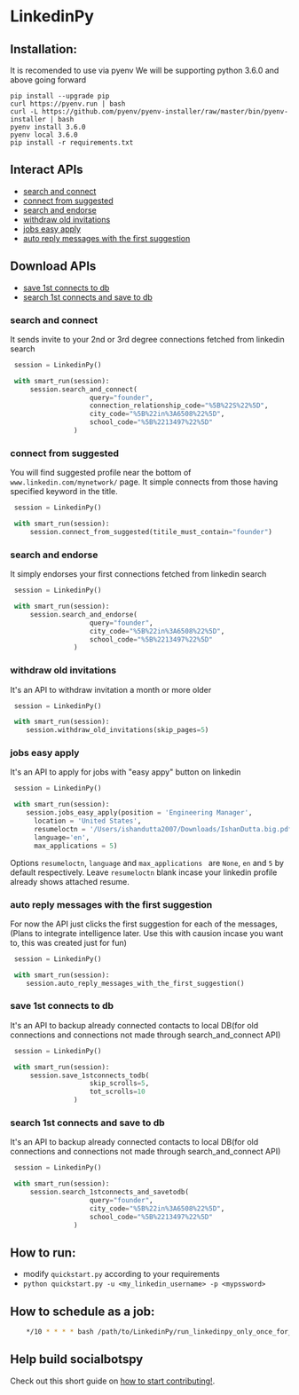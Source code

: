 # LinkedinPy


## Installation:
It is recomended to use via pyenv We will be supporting python 3.6.0 and above going forward

```
pip install --upgrade pip
curl https://pyenv.run | bash
curl -L https://github.com/pyenv/pyenv-installer/raw/master/bin/pyenv-installer | bash
pyenv install 3.6.0
pyenv local 3.6.0
pip install -r requirements.txt
```

##  Interact APIs
  - [search and connect](#search-and-connect)
  - [connect from suggested](#connect-from-suggested)
  - [search and endorse](#search-and-endorse)
  - [withdraw old invitations](#withdraw-old-invitations)
  - [jobs easy apply](#jobs-easy-apply)
  - [auto reply messages with the first suggestion](#auto-reply-messages-with-the-first-suggestion)

##  Download APIs
  - [save 1st connects to db](#save-1st-connects-to-db)
  - [search 1st connects and save to db](#search-1st-connects-and-save-to-db)

### search and connect
 
It sends invite to your 2nd or 3rd degree connections fetched from linkedin search

```python
 session = LinkedinPy()

 with smart_run(session):
     session.search_and_connect(
                    query="founder",
                    connection_relationship_code="%5B%22S%22%5D",
                    city_code="%5B%22in%3A6508%22%5D",
                    school_code="%5B%2213497%22%5D"
                )
 ```

### connect from suggested

You will find suggested profile near the bottom of `www.linkedin.com/mynetwork/` page.
It simple connects from those having specified keyword in the title.

```python
 session = LinkedinPy()

 with smart_run(session):
     session.connect_from_suggested(titile_must_contain="founder")
```

### search and endorse

It simply endorses your first connections fetched from linkedin search

```python
 session = LinkedinPy()

 with smart_run(session):
     session.search_and_endorse(
                    query="founder",
                    city_code="%5B%22in%3A6508%22%5D",
                    school_code="%5B%2213497%22%5D"
                )
 ```

### withdraw old invitations

It's an API to withdraw invitation a month or more older
 
```python
 session = LinkedinPy()

 with smart_run(session):
    session.withdraw_old_invitations(skip_pages=5)
 ```

### jobs easy apply

It's an API to apply for jobs with "easy appy" button on linkedin
```python
 session = LinkedinPy()

 with smart_run(session):
    session.jobs_easy_apply(position = 'Engineering Manager', 
      location = 'United States',
      resumeloctn = '/Users/ishandutta2007/Downloads/IshanDutta.big.pdf',
      language='en',
      max_applications = 5)
 ```
 Options `resumeloctn`, `language` and `max_applications ` are `None`, `en` and `5` by default respectively.
 Leave `resumeloctn` blank incase your linkedin profile already shows attached resume.

### auto reply messages with the first suggestion
For now the API just clicks the first suggestion for each of the messages, (Plans to integrate intelligence later. Use this with causion incase you want to, this was created just for fun)

```python
 session = LinkedinPy()

 with smart_run(session):
    session.auto_reply_messages_with_the_first_suggestion()
 ```


### save 1st connects to db

It's an API to backup already connected contacts to local DB(for old connections and connections not made through search_and_connect API)
 
```python
 session = LinkedinPy()

 with smart_run(session):
     session.save_1stconnects_todb(
                    skip_scrolls=5,
                    tot_scrolls=10
                )
 ```

### search 1st connects and save to db

It's an API to backup already connected contacts to local DB(for old connections and connections not made through search_and_connect API)
 
```python
 session = LinkedinPy()

 with smart_run(session):
     session.search_1stconnects_and_savetodb(
                    query="founder",
                    city_code="%5B%22in%3A6508%22%5D",
                    school_code="%5B%2213497%22%5D"
                )
 ```

## How to run:

 -  modify `quickstart.py` according to your requirements
 -  `python quickstart.py -u <my_linkedin_username> -p <mypssword>`

## How to schedule as a job:

```bash
    */10 * * * * bash /path/to/LinkedinPy/run_linkedinpy_only_once_for_mac.sh /path/to/LinkedinPy/quickstart.py $USERNAME $PASSWORD
```


## Help build socialbotspy
Check out this short guide on [how to start contributing!](https://github.com/InstaPy/instapy-docs/blob/master/CONTRIBUTORS.md).

